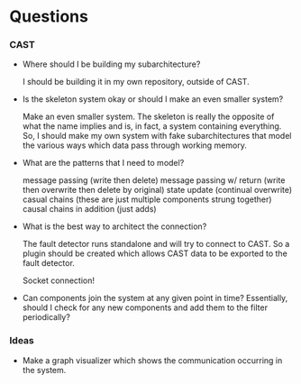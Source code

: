 Questions
==========

### CAST ###

- Where should I be building my subarchitecture?

  I should be building it in my own repository, outside of CAST.

- Is the skeleton system okay or should I make an even smaller system?

  Make an even smaller system. The skeleton is really the opposite of
  what the name implies and is, in fact, a system containing everything.
  So, I should make my own system with fake subarchitectures that
  model the various ways which data pass through working memory.

- What are the patterns that I need to model?

  message passing (write then delete)
  message passing w/ return (write then overwrite then delete by original)
  state update (continual overwrite)
  casual chains (these are just multiple components strung together)
  causal chains in addition (just adds)
  

- What is the best way to architect the connection?

  The fault detector runs standalone and will try to connect to CAST. So a plugin
  should be created which allows CAST data to be exported to the fault detector.

  Socket connection!

- Can components join the system at any given point in time? Essentially, should I 
  check for any new components and add them to the filter periodically?

### Ideas ###

  - Make a graph visualizer which shows the communication occurring in the system.